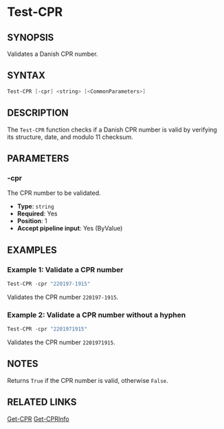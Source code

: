 # Test-CPR

## SYNOPSIS
Validates a Danish CPR number.

## SYNTAX
```powershell
Test-CPR [-cpr] <string> [<CommonParameters>]
```

## DESCRIPTION
The `Test-CPR` function checks if a Danish CPR number is valid by verifying its structure, date, and modulo 11 checksum.

## PARAMETERS
### -cpr
The CPR number to be validated.

- **Type**: `string`
- **Required**: Yes
- **Position**: 1
- **Accept pipeline input**: Yes (ByValue)

## EXAMPLES
### Example 1: Validate a CPR number
```powershell
Test-CPR -cpr "220197-1915"
```
Validates the CPR number `220197-1915`.

### Example 2: Validate a CPR number without a hyphen
```powershell
Test-CPR -cpr "2201971915"
```
Validates the CPR number `2201971915`.

## NOTES
Returns `True` if the CPR number is valid, otherwise `False`.

## RELATED LINKS
[Get-CPR](Get-CPR.md)
[Get-CPRInfo](Get-CPRInfo.md)
